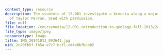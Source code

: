 ```yaml
---
content_type: resource
description: The students of 12.001 investigate a breccia along a major fault. Courtesy
  of Taylor Perron. Used with permission.
file: null
file_location: /coursemedia/12-001-introduction-to-geology-fall-2013/2c20fb5ffb5ae7c7bcf1cd4e0b7bcb02_IMG_20141011_093641.jpg
file_type: image/jpeg
resourcetype: Image
title: IMG_20141011_093641.jpg
uid: 2c20fb5f-fb5a-e7c7-bcf1-cd4e0b7bcb02
---
```

